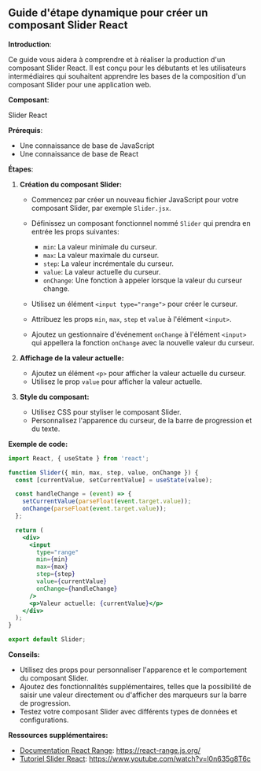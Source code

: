 ##  Guide d'étape dynamique pour créer un composant Slider React

**Introduction**:

Ce guide vous aidera à comprendre et à réaliser la production d'un composant Slider React. Il est conçu pour les débutants et les utilisateurs intermédiaires qui souhaitent apprendre les bases de la composition d'un composant Slider pour une application web.

**Composant**:

Slider React

**Prérequis**:

* Une connaissance de base de JavaScript
* Une connaissance de base de React

**Étapes**:

1. **Création du composant Slider:**

   * Commencez par créer un nouveau fichier JavaScript pour votre composant Slider, par exemple `Slider.jsx`.

   * Définissez un composant fonctionnel nommé `Slider` qui prendra en entrée les props suivantes:

     * `min`: La valeur minimale du curseur.
     * `max`: La valeur maximale du curseur.
     * `step`: La valeur incrémentale du curseur.
     * `value`: La valeur actuelle du curseur.
     * `onChange`: Une fonction à appeler lorsque la valeur du curseur change.

   *  Utilisez un élément `<input type="range">` pour créer le curseur.
   *  Attribuez les props `min`, `max`, `step` et `value` à l'élément `<input>`.
   *  Ajoutez un gestionnaire d'événement `onChange` à l'élément `<input>` qui appellera la fonction `onChange` avec la nouvelle valeur du curseur.

2. **Affichage de la valeur actuelle:**

   *  Ajoutez un élément `<p>` pour afficher la valeur actuelle du curseur.
   *  Utilisez le prop `value` pour afficher la valeur actuelle.

3. **Style du composant:**

   *  Utilisez CSS pour styliser le composant Slider.
   *  Personnalisez l'apparence du curseur, de la barre de progression et du texte.

**Exemple de code:**

```jsx
import React, { useState } from 'react';

function Slider({ min, max, step, value, onChange }) {
  const [currentValue, setCurrentValue] = useState(value);

  const handleChange = (event) => {
    setCurrentValue(parseFloat(event.target.value));
    onChange(parseFloat(event.target.value));
  };

  return (
    <div>
      <input
        type="range"
        min={min}
        max={max}
        step={step}
        value={currentValue}
        onChange={handleChange}
      />
      <p>Valeur actuelle: {currentValue}</p>
    </div>
  );
}

export default Slider;
```

**Conseils:**

* Utilisez des props pour personnaliser l'apparence et le comportement du composant Slider.
* Ajoutez des fonctionnalités supplémentaires, telles que la possibilité de saisir une valeur directement ou d'afficher des marqueurs sur la barre de progression.
* Testez votre composant Slider avec différents types de données et configurations.

**Ressources supplémentaires:**

* [Documentation React Range](https://react-range.js.org/): https://react-range.js.org/
* [Tutoriel Slider React](https://www.youtube.com/watch?v=l0n635g8T6c): https://www.youtube.com/watch?v=l0n635g8T6c



